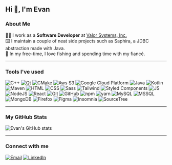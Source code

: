 <h2 align="left"> Hi 👋, I'm Evan  </h2>

<h3 align="left">About Me</h3>

<p align="left">
  👨‍💻 I work as a <strong>Software Developer</strong> at <a href="http://valorsystems.com"> Valor Systems, Inc.</a>
  <br>
    ⌨️  I maintain a couple of neat side projects such as <a>Saphira</a>, a JDBC abstraction made with Java.
  <br>
  🔭 In my free-time, I love fishing and spending time with my fiancé.
</p>

<hr>

<h3>Tools I've used</h3>
<p>
  <img alt="C++" src="https://img.shields.io/badge/-C++-00599C?style=flat-square&logo=C%2B%2B&logoColor=white" />
  <img alt="Qt" src="https://img.shields.io/badge/-Qt-41CD52?style=flat-square&logo=qt&logoColor=white" /> 
  <img alt="CMake" src="https://img.shields.io/badge/-CMake-064F8C?style=flat-square&logo=Cmake&logoColor=white" />
  <img alt="Aws S3" src="https://img.shields.io/badge/-Amazon%20S3-569A31?style=flat-square&logo=Amazon S3&logoColor=white" />
  <img alt="Google Cloud Platform" src="https://img.shields.io/badge/-Google_Cloud_Platform-1a73e8?style=flat-square&logo=google-cloud&logoColor=white" />
  <img alt="Java" src="https://img.shields.io/badge/-Java-00599C?style=flat-square&logo=BuyMeACoffee&logoColor=white" />
  <img alt="Kotlin" src="https://img.shields.io/badge/-Kotlin-7F52FF?style=flat-square&logo=kotlin&logoColor=white" />
  <img alt="Maven" src="https://img.shields.io/badge/-Apache%20Maven-C71A36?style=flat-square&logo=ApacheMaven&logoColor=white" />
  <img alt="HTML" src="https://img.shields.io/badge/-HTML5-E34F26?style=flat-square&logo=html5&logoColor=white" />
  <img alt="CSS" src="https://img.shields.io/badge/-CSS3-1572B6?style=flat-square&logo=css3&logoColor=white" />
  <img alt="Sass" src="https://img.shields.io/badge/-SASS-CC6699?style=flat-square&logo=sass&logoColor=white" />
  <img alt="Tailwind" src="https://img.shields.io/badge/-TailwindCSS-06B6D4?style=flat-square&logo=tailwindcss&logoColor=white" />
  <img alt="Styled Components" src="https://img.shields.io/badge/-Styled_Components-db7092?style=flat-square&logo=styled-components&logoColor=white" />
  <img alt="JS" src="https://img.shields.io/badge/-JavaScript-F7DF1E?style=flat-square&logo=javascript&logoColor=white" />
  <img alt="NodeJS" src="https://img.shields.io/badge/-Node.JS-339933?style=flat-square&logo=Node.js&logoColor=white" />
  <img alt="React" src="https://img.shields.io/badge/-React-61DAFB?style=flat-square&logo=react&logoColor=white" />


  <img alt="Git" src="https://img.shields.io/badge/-Git-F05032?style=flat-square&logo=git&logoColor=white" />
  <img alt="GitHub" src="https://img.shields.io/badge/-GitHub-181717?style=flat-square&logo=github&logoColor=white" />

  <img alt="npm" src="https://img.shields.io/badge/-NPM-CB3837?style=flat-square&logo=npm&logoColor=white" />
  <img alt="yarn" src="https://img.shields.io/badge/-Yarn-2C8EBB?style=flat-square&logo=yarn&logoColor=white" />

  <img alt="MySQL" src="https://img.shields.io/badge/-MySQL-4479A1?style=flat-square&logo=mysql&logoColor=white" />
  <img alt="MSSQL" src="https://img.shields.io/badge/-Microsoft%20SQL%20Server-CC2927?style=flat-square&logo=MicrosoftSQLServer&logoColor=white" />
  <img alt="MongoDB" src="https://img.shields.io/badge/-MongoDB-13aa52?style=flat-square&logo=mongodb&logoColor=white" />

  <img alt="Firefox" src="https://img.shields.io/badge/-Firefox%20Developer%20Edition-FF7139?style=flat-square&logo=firefox&logoColor=white" />
  <img alt="Figma" src="https://img.shields.io/badge/-Figma-F24E1E?style=flat-square&logo=figma&logoColor=white" />
  <img alt="Insomnia" src="https://img.shields.io/badge/-Insomnia-4000BF?style=flat-square&logo=insomnia&logoColor=white" />
  <img alt="SourceTree" src="https://img.shields.io/badge/-SourceTree-0052CC?style=flat-square&logo=sourcetree&logoColor=white" />
</p>

<hr>

<h3 align="left"> My GitHub Stats </h2>

![Evan's GitHub stats](https://github-readme-stats.vercel.app/api?username=evancolewright&theme=onedark&show_icons=true)

  <hr/>

<h3>Connect with me</h3>

<p align="left">
  <a href="https://www.linkedin.com/in/evan-wright-6b6130194/"
    ><img alt="Email" src="https://img.shields.io/badge/-Email-EA4335?style=flat-square&logo=gmail&logoColor=white" /></a>
  <a href="mailto:evanwright35@gmail.com" target="_blank"
    ><img alt="LinkedIn" src="https://img.shields.io/badge/-LinkedIn-0A66C2?style=flat-square&logo=LinkedIn&logoColor=white" /></a>
</p>

